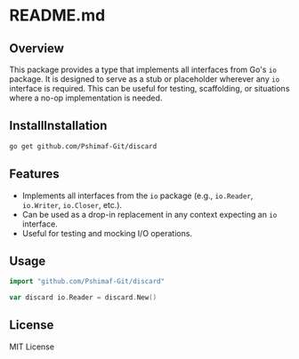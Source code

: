 # README.md

## Overview

This package provides a type that implements all interfaces from Go's `io` package. It is designed to serve as a stub or placeholder wherever any `io` interface is required. This can be useful for testing, scaffolding, or situations where a no-op implementation is needed.

## InstallInstallation

```sh
go get github.com/Pshimaf-Git/discard
```

## Features

- Implements all interfaces from the `io` package (e.g., `io.Reader`, `io.Writer`, `io.Closer`, etc.).
- Can be used as a drop-in replacement in any context expecting an `io` interface.
- Useful for testing and mocking I/O operations.

## Usage

```go
import "github.com/Pshimaf-Git/discard"

var discard io.Reader = discard.New()
```

## License

MIT License
